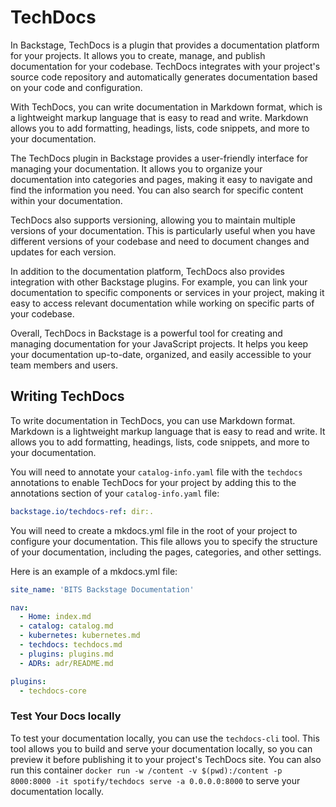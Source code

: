 # TechDocs

In Backstage, TechDocs is a plugin that provides a documentation platform for your projects. It allows you to create, manage, and publish documentation for your codebase. TechDocs integrates with your project's source code repository and automatically generates documentation based on your code and configuration.

With TechDocs, you can write documentation in Markdown format, which is a lightweight markup language that is easy to read and write. Markdown allows you to add formatting, headings, lists, code snippets, and more to your documentation.

The TechDocs plugin in Backstage provides a user-friendly interface for managing your documentation. It allows you to organize your documentation into categories and pages, making it easy to navigate and find the information you need. You can also search for specific content within your documentation.

TechDocs also supports versioning, allowing you to maintain multiple versions of your documentation. This is particularly useful when you have different versions of your codebase and need to document changes and updates for each version.

In addition to the documentation platform, TechDocs also provides integration with other Backstage plugins. For example, you can link your documentation to specific components or services in your project, making it easy to access relevant documentation while working on specific parts of your codebase.

Overall, TechDocs in Backstage is a powerful tool for creating and managing documentation for your JavaScript projects. It helps you keep your documentation up-to-date, organized, and easily accessible to your team members and users.

## Writing TechDocs

To write documentation in TechDocs, you can use Markdown format. Markdown is a lightweight markup language that is easy to read and write. It allows you to add formatting, headings, lists, code snippets, and more to your documentation.

You will need to annotate your `catalog-info.yaml` file with the `techdocs` annotations to enable TechDocs for your project by adding this to the annotations section of your `catalog-info.yaml` file:

```yaml
backstage.io/techdocs-ref: dir:.
```

You will need to create a mkdocs.yml file in the root of your project to configure your documentation. This file allows you to specify the structure of your documentation, including the pages, categories, and other settings.

Here is an example of a mkdocs.yml file:

```yaml
site_name: 'BITS Backstage Documentation'

nav:
  - Home: index.md
  - catalog: catalog.md
  - kubernetes: kubernetes.md
  - techdocs: techdocs.md
  - plugins: plugins.md
  - ADRs: adr/README.md

plugins:
  - techdocs-core
```

### Test Your Docs locally

To test your documentation locally, you can use the `techdocs-cli` tool. This tool allows you to build and serve your documentation locally, so you can preview it before publishing it to your project's TechDocs site. You can also run this container `docker run -w /content -v $(pwd):/content -p 8000:8000 -it spotify/techdocs serve -a 0.0.0.0:8000` to serve your documentation locally.

